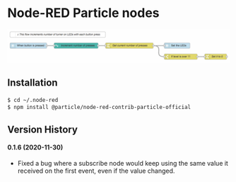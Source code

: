 # Node-RED Particle nodes

![](images/red-subscribe-publish.gif)

## Installation

```bash
$ cd ~/.node-red
$ npm install @particle/node-red-contrib-particle-official
```

## Version History

#### 0.1.6 (2020-11-30)

- Fixed a bug where a subscribe node would keep using the same value it received on the first event, even if the value changed.
